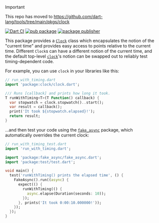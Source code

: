 > [!IMPORTANT]  
> This repo has moved to https://github.com/dart-lang/tools/tree/main/pkgs/clock

[![Dart CI](https://github.com/dart-lang/clock/actions/workflows/test-package.yml/badge.svg)](https://github.com/dart-lang/clock/actions/workflows/test-package.yml)
[![pub package](https://img.shields.io/pub/v/clock.svg)](https://pub.dev/packages/clock)
[![package publisher](https://img.shields.io/pub/publisher/clock.svg)](https://pub.dev/packages/clock/publisher)

This package provides a [`Clock`][] class which encapsulates the notion of the
"current time" and provides easy access to points relative to the current time.
Different `Clock`s can have a different notion of the current time, and the
default top-level [`clock`][]'s notion can be swapped out to reliably test
timing-dependent code.

[`Clock`]: https://pub.dev/documentation/clock/latest/clock/Clock-class.html
[`clock`]: https://pub.dev/documentation/clock/latest/clock/clock.html

For example, you can use `clock` in your libraries like this:

```dart
// run_with_timing.dart
import 'package:clock/clock.dart';

/// Runs [callback] and prints how long it took.
T runWithTiming<T>(T Function() callback) {
  var stopwatch = clock.stopwatch()..start();
  var result = callback();
  print('It took ${stopwatch.elapsed}!');
  return result;
}
```

...and then test your code using the [`fake_async`][] package, which
automatically overrides the current clock:

[`fake_async`]: https://pub.dartlang.org/packages/fake_async

```dart
// run_with_timing_test.dart
import 'run_with_timing.dart';

import 'package:fake_async/fake_async.dart';
import 'package:test/test.dart';

void main() {
  test('runWithTiming() prints the elapsed time', () {
    FakeAsync().run((async) {
      expect(() {
        runWithTiming(() {
          async.elapse(Duration(seconds: 10));
        });
      }, prints('It took 0:00:10.000000!'));
    });
  });
}
```

